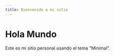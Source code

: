 ```yaml
---
title: Bienvenido a mi sitio
---
```


# Hola Mundo

Este es mi sitio personal usando el tema "Minimal".
